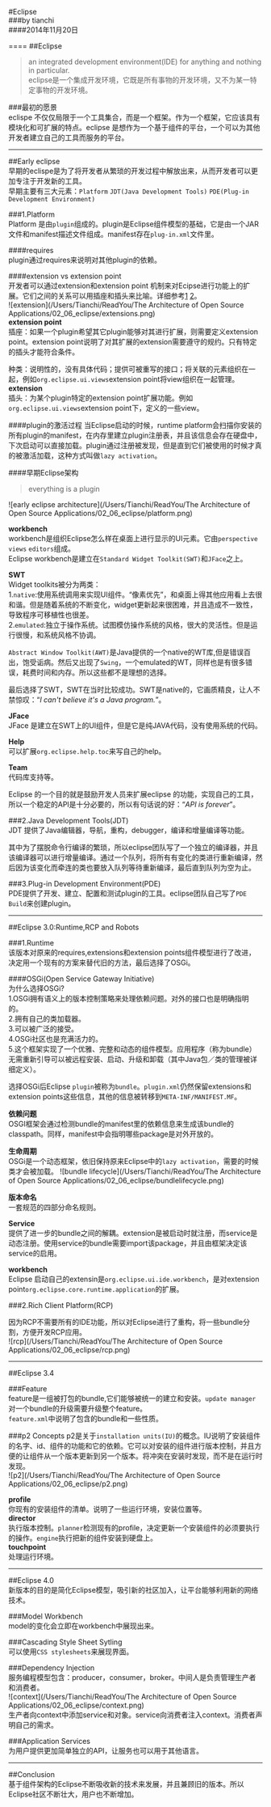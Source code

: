 #Eclipse  
###by tianchi  
####2014年11月20日  

====
##Eclipse  
> an integrated development environment(IDE) for anything and nothing in particular.  
> eclipse是一个集成开发环境，它既是所有事物的开发环境，又不为某一特定事物的开发环境。     
  
###最初的愿景  
eclispe 不仅仅局限于一个工具集合，而是一个框架。作为一个框架，它应该具有模块化和可扩展的特点。eclipse 是想作为一个基于组件的平台，一个可以为其他开发者建立自己的工具而服务的平台。    

---

##Early eclipse  
早期的eclispe是为了将开发者从繁琐的开发过程中解放出来，从而开发者可以更加专注于开发新的工具。   
早期主要有三大元素：`Platform` `JDT(Java Development Tools)` `PDE(Plug-in Development Environment)`  

###1.Platform   
Platform 是由`plugin`组成的。plugin是Eclipse组件模型的基础，它是由一个JAR文件和manifest描述文件组成。manifest存在`plug-in.xml`文件里。  

####requires  
plugin通过requires来说明对其他plugin的依赖。  

####extension vs extension point  
开发者可以通过extension和extension point 机制来对Ecipse进行功能上的扩展。它们之间的关系可以用插座和插头来比喻。详细参考[1](http://https://wiki.eclipse.org/FAQ_What_are_extensions_and_extension_points%3F) [2](http://http://www.vogella.com/tutorials/EclipseExtensionPoint/article.html#extensionpoints)。    
![extension](/Users/Tianchi/ReadYou/The Architecture of Open Source Applications/02_06_eclipse/extensions.png)  
**extension point**  
插座：如果一个plugin希望其它plugin能够对其进行扩展，则需要定义extension point。extension point说明了对其扩展的extension需要遵守的规约。只有特定的插头才能符合条件。  

种类：说明性的，没有具体代码；提供可被重写的接口；将关联的元素组织在一起，例如`org.eclipse.ui.views`extension point将view组织在一起管理。  
**extension**    
插头：为某个plugin特定的extension point扩展功能。例如`org.eclipse.ui.views`extension point下，定义的一些view。

####plugin的激活过程
当Eclipse启动的时候，runtime platform会扫描你安装的所有plugin的manifest，在内存里建立plugin注册表，并且该信息会存在硬盘中，下次启动可以直接加载。plugin通过注册被发现，但是直到它们被使用的时候才真的被激活加载，这种方式叫做`lazy activation`。  

####早期Eclipse架构  
>everything is a plugin    

![early eclipse architecture](/Users/Tianchi/ReadYou/The Architecture of Open Source Applications/02_06_eclipse/platform.png)   

**workbench**  
workbench是组织Eclipse怎么样在桌面上进行显示的UI元素。它由`perspective` `views` `editors`组成。  
Eclipse workbench是建立在`Standard Widget Toolkit(SWT)`和`JFace`之上。  

**SWT**  
Widget toolkits被分为两类：  
1.`native`:使用系统调用来实现UI组件。“像素优先”，和桌面上得其他应用看上去很和谐。但是随着系统的不断变化，widget更新起来很困难，并且造成不一致性，导致程序可移植性也很差。  
2.`emulated`:独立于操作系统。试图模仿操作系统的风格，很大的灵活性。但是运行很慢，和系统风格不协调。  

`Abstract Window Toolkit(AWT)`是Java提供的一个native的WT库,但是错误百出，饱受诟病。然后又出现了`Swing`，一个emulated的WT，同样也是有很多错误，耗费时间和内存。所以这些都不是理想的选择。  

最后选择了SWT，SWT在当时比较成功。SWT是native的，它画质精良，让人不禁惊叹：“*I can't believe it's a Java program.*”。   

**JFace**  
JFace 是建立在SWT上的UI组件，但是它是纯JAVA代码，没有使用系统的代码。  

**Help**  
可以扩展`org.eclipse.help.toc`来写自己的help。  

**Team**  
代码库支持等。   


Eclipse 的一个目的就是鼓励开发人员来扩展eclipse 的功能，实现自己的工具，所以一个稳定的API是十分必要的，所以有句话说的好：“*API is forever*”。  

###2.Java Development Tools(JDT)  
JDT 提供了Java编辑器，导航，重构，debugger，编译和增量编译等功能。  

其中为了摆脱命令行编译的繁琐，所以eclipse团队写了一个独立的编译器，并且该编译器可以进行增量编译。通过一个队列，将所有有变化的类进行重新编译，然后因为该变化而牵连的类也要放入队列等待重新编译，最后直到队列为空为止。  

###3.Plug-in Development Environment(PDE)  
PDE提供了开发、建立、配置和测试plugin的工具。eclipse团队自己写了`PDE Build`来创建plugin。   

-----
##Eclipse 3.0:Runtime,RCP and Robots   

###1.Runtime  
该版本对原来的requires,extensions和extension points组件模型进行了改进，决定用一个现有的方案来替代旧的方法，最后选择了OSGi。  

####OSGi(Open Service Gateway Initiative)  
为什么选择OSGi?  
1.OSGi拥有语义上的版本控制策略来处理依赖问题。对外的接口也是明确指明的。  
2.拥有自己的类加载器。  
3.可以被广泛的接受。  
4.OSGi社区也是充满活力的。  
5.这个框架实现了一个优雅、完整和动态的组件模型。应用程序（称为bundle）无需重新引导可以被远程安装、启动、升级和卸载（其中Java包／类的管理被详细定义）。  

选择OSGi后Eclipse `plugin`被称为`bundle`。`plugin.xml`仍然保留extensions和extension points这些信息，其他的信息被转移到`META-INF/MANIFEST.MF`。

**依赖问题**  
OSGI框架会通过检测bundle的manifest里的依赖信息来生成该bundle的classpath。同样，manifest中会指明哪些package是对外开放的。  

**生命周期**  
OSGi是一个动态框架，依旧保持原来Eclipse中的`lazy activation`，需要的时候类才会被加载。
![bundle lifecycle](/Users/Tianchi/ReadYou/The Architecture of Open Source Applications/02_06_eclipse/bundlelifecycle.png)       

 

**版本命名**  
一套规范的四部分命名规则。  

**Service**  
提供了进一步的bundle之间的解耦。extension是被启动时就注册，而service是动态注册。使用service的bundle需要import该package，并且由框架决定该service的启用。  

**workbench**  
Eclipse 启动自己的extensin是`org.eclipse.ui.ide.workbench`，是对extension point`org.eclipse.core.runtime.application`的扩展。  

###2.Rich Client Platform(RCP)  

因为RCP不需要所有的IDE功能，所以对Eclipse进行了重构，将一些bundle分割，方便开发RCP应用。  
![rcp](/Users/Tianchi/ReadYou/The Architecture of Open Source Applications/02_06_eclipse/rcp.png)      

------
##Eclipse 3.4  

###Feature  
feature是一组被打包的bundle,它们能够被统一的建立和安装。`update manager`对一个bundle的升级需要升级整个feature。  
`feature.xml`中说明了包含的bundle和一些性质。  

###p2 Concepts 
p2是关于`installation units(IU)`的概念。IU说明了安装组件的名字、id、组件的功能和它的依赖。它可以对安装的组件进行版本控制，并且方便的让组件从一个版本更新到另一个版本。将冲突在安装时发现，而不是在运行时发现。  
![p2](/Users/Tianchi/ReadYou/The Architecture of Open Source Applications/02_06_eclipse/p2.png)         

**profile**  
你现有的安装组件的清单。说明了一些运行环境，安装位置等。  
**director**  
执行版本控制。`planner`检测现有的profile，决定更新一个安装组件的必须要执行的操作。`engine`执行把新的组件安装到硬盘上。  
**touchpoint**  
处理运行环境。  

----  
##Eclipse 4.0  
新版本的目的是简化Eclipse模型，吸引新的社区加入，让平台能够利用新的网络技术。  

###Model Workbench  
model的变化会立即在workbench中展现出来。  

###Cascading Style Sheet Sytling  
可以使用`CSS stylesheets`来展现界面。  

###Dependency Injection  
服务编程模型包含：producer，consumer，broker。中间人是负责管理生产者和消费者。  
![context](/Users/Tianchi/ReadYou/The Architecture of Open Source Applications/02_06_eclipse/context.png)      
生产者向context中添加service和对象。service向消费者注入context。消费者声明自己的需求。

###Application Services  
为用户提供更加简单独立的API，让服务也可以用于其他语言。  

----  
##Conclusion  
基于组件架构的Eclipse不断吸收新的技术来发展，并且兼顾旧的版本。所以Eclipse社区不断壮大，用户也不断增加。    






